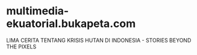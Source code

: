 # multimedia-ekuatorial.bukapeta.com
LIMA CERITA TENTANG KRISIS HUTAN DI INDONESIA - STORIES BEYOND THE PIXELS
